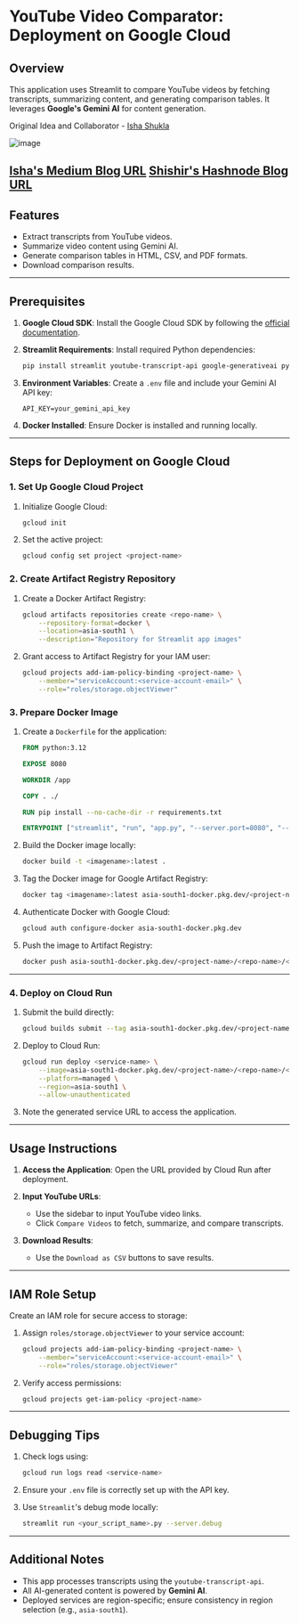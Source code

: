 # YouTube Video Comparator: Deployment on Google Cloud

## Overview
This application uses Streamlit to compare YouTube videos by fetching transcripts, summarizing content, and generating comparison tables. It leverages **Google's Gemini AI** for content generation.

Original Idea and Collaborator - [Isha Shukla](https://github.com/isha1225)

![image](https://github.com/user-attachments/assets/2dace121-001f-4186-ab43-69a4d4a97b13)

[Isha's Medium Blog URL](https://medium.com/@isha.shukla25/4e748f6b8071) 
[Shishir's Hashnode Blog URL](https://hashnode.com/@ShishirSrivastav)
---

## Features
- Extract transcripts from YouTube videos.
- Summarize video content using Gemini AI.
- Generate comparison tables in HTML, CSV, and PDF formats.
- Download comparison results.

---

## Prerequisites

1. **Google Cloud SDK**:
   Install the Google Cloud SDK by following the [official documentation](https://cloud.google.com/sdk/docs/install).

2. **Streamlit Requirements**:
   Install required Python dependencies:
   ```bash
   pip install streamlit youtube-transcript-api google-generativeai python-dotenv
   ```

3. **Environment Variables**:
   Create a `.env` file and include your Gemini AI API key:
   ```env
   API_KEY=your_gemini_api_key
   ```

4. **Docker Installed**:
   Ensure Docker is installed and running locally.

---

## Steps for Deployment on Google Cloud

### 1. **Set Up Google Cloud Project**

1. Initialize Google Cloud:
   ```bash
   gcloud init
   ```
2. Set the active project:
   ```bash
   gcloud config set project <project-name>
   ```

### 2. **Create Artifact Registry Repository**

1. Create a Docker Artifact Registry:
   ```bash
   gcloud artifacts repositories create <repo-name> \
       --repository-format=docker \
       --location=asia-south1 \
       --description="Repository for Streamlit app images"
   ```
2. Grant access to Artifact Registry for your IAM user:
   ```bash
   gcloud projects add-iam-policy-binding <project-name> \
       --member="serviceAccount:<service-account-email>" \
       --role="roles/storage.objectViewer"
   ```

### 3. **Prepare Docker Image**

1. Create a `Dockerfile` for the application:
   ```dockerfile
   FROM python:3.12

   EXPOSE 8080

   WORKDIR /app

   COPY . ./

   RUN pip install --no-cache-dir -r requirements.txt

   ENTRYPOINT ["streamlit", "run", "app.py", "--server.port=8080", "--server.address=0.0.0.0"]
   ```

2. Build the Docker image locally:
   ```bash
   docker build -t <imagename>:latest .
   ```

3. Tag the Docker image for Google Artifact Registry:
   ```bash
   docker tag <imagename>:latest asia-south1-docker.pkg.dev/<project-name>/<repo-name>/<imagename>:latest
   ```

4. Authenticate Docker with Google Cloud:
   ```bash
   gcloud auth configure-docker asia-south1-docker.pkg.dev
   ```

5. Push the image to Artifact Registry:
   ```bash
   docker push asia-south1-docker.pkg.dev/<project-name>/<repo-name>/<imagename>:latest
   ```

---

### 4. **Deploy on Cloud Run**

1. Submit the build directly:
   ```bash
   gcloud builds submit --tag asia-south1-docker.pkg.dev/<project-name>/<repo-name>/<imagename>:latest
   ```

2. Deploy to Cloud Run:
   ```bash
   gcloud run deploy <service-name> \
       --image=asia-south1-docker.pkg.dev/<project-name>/<repo-name>/<imagename>:latest \
       --platform=managed \
       --region=asia-south1 \
       --allow-unauthenticated
   ```

3. Note the generated service URL to access the application.

---

## Usage Instructions

1. **Access the Application**:
   Open the URL provided by Cloud Run after deployment.

2. **Input YouTube URLs**:
   - Use the sidebar to input YouTube video links.
   - Click `Compare Videos` to fetch, summarize, and compare transcripts.

3. **Download Results**:
   - Use the `Download as CSV` buttons to save results.

---

## IAM Role Setup

Create an IAM role for secure access to storage:

1. Assign `roles/storage.objectViewer` to your service account:
   ```bash
   gcloud projects add-iam-policy-binding <project-name> \
       --member="serviceAccount:<service-account-email>" \
       --role="roles/storage.objectViewer"
   ```

2. Verify access permissions:
   ```bash
   gcloud projects get-iam-policy <project-name>
   ```

---

## Debugging Tips

1. Check logs using:
   ```bash
   gcloud run logs read <service-name>
   ```

2. Ensure your `.env` file is correctly set up with the API key.

3. Use `Streamlit`'s debug mode locally:
   ```bash
   streamlit run <your_script_name>.py --server.debug
   ```

---

## Additional Notes

- This app processes transcripts using the `youtube-transcript-api`.
- All AI-generated content is powered by **Gemini AI**.
- Deployed services are region-specific; ensure consistency in region selection (e.g., `asia-south1`).


